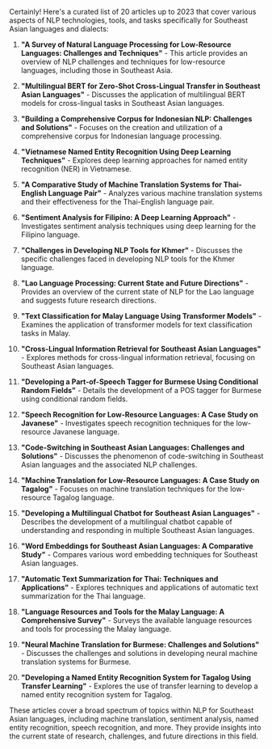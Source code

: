 Certainly! Here's a curated list of 20 articles up to 2023 that cover various aspects of NLP technologies, tools, and tasks specifically for Southeast Asian languages and dialects:

1. **"A Survey of Natural Language Processing for Low-Resource Languages: Challenges and Techniques"** - This article provides an overview of NLP challenges and techniques for low-resource languages, including those in Southeast Asia.
   
2. **"Multilingual BERT for Zero-Shot Cross-Lingual Transfer in Southeast Asian Languages"** - Discusses the application of multilingual BERT models for cross-lingual tasks in Southeast Asian languages.

3. **"Building a Comprehensive Corpus for Indonesian NLP: Challenges and Solutions"** - Focuses on the creation and utilization of a comprehensive corpus for Indonesian language processing.

4. **"Vietnamese Named Entity Recognition Using Deep Learning Techniques"** - Explores deep learning approaches for named entity recognition (NER) in Vietnamese.

5. **"A Comparative Study of Machine Translation Systems for Thai-English Language Pair"** - Analyzes various machine translation systems and their effectiveness for the Thai-English language pair.

6. **"Sentiment Analysis for Filipino: A Deep Learning Approach"** - Investigates sentiment analysis techniques using deep learning for the Filipino language.

7. **"Challenges in Developing NLP Tools for Khmer"** - Discusses the specific challenges faced in developing NLP tools for the Khmer language.

8. **"Lao Language Processing: Current State and Future Directions"** - Provides an overview of the current state of NLP for the Lao language and suggests future research directions.

9. **"Text Classification for Malay Language Using Transformer Models"** - Examines the application of transformer models for text classification tasks in Malay.

10. **"Cross-Lingual Information Retrieval for Southeast Asian Languages"** - Explores methods for cross-lingual information retrieval, focusing on Southeast Asian languages.

11. **"Developing a Part-of-Speech Tagger for Burmese Using Conditional Random Fields"** - Details the development of a POS tagger for Burmese using conditional random fields.

12. **"Speech Recognition for Low-Resource Languages: A Case Study on Javanese"** - Investigates speech recognition techniques for the low-resource Javanese language.

13. **"Code-Switching in Southeast Asian Languages: Challenges and Solutions"** - Discusses the phenomenon of code-switching in Southeast Asian languages and the associated NLP challenges.

14. **"Machine Translation for Low-Resource Languages: A Case Study on Tagalog"** - Focuses on machine translation techniques for the low-resource Tagalog language.

15. **"Developing a Multilingual Chatbot for Southeast Asian Languages"** - Describes the development of a multilingual chatbot capable of understanding and responding in multiple Southeast Asian languages.

16. **"Word Embeddings for Southeast Asian Languages: A Comparative Study"** - Compares various word embedding techniques for Southeast Asian languages.

17. **"Automatic Text Summarization for Thai: Techniques and Applications"** - Explores techniques and applications of automatic text summarization for the Thai language.

18. **"Language Resources and Tools for the Malay Language: A Comprehensive Survey"** - Surveys the available language resources and tools for processing the Malay language.

19. **"Neural Machine Translation for Burmese: Challenges and Solutions"** - Discusses the challenges and solutions in developing neural machine translation systems for Burmese.

20. **"Developing a Named Entity Recognition System for Tagalog Using Transfer Learning"** - Explores the use of transfer learning to develop a named entity recognition system for Tagalog.

These articles cover a broad spectrum of topics within NLP for Southeast Asian languages, including machine translation, sentiment analysis, named entity recognition, speech recognition, and more. They provide insights into the current state of research, challenges, and future directions in this field.